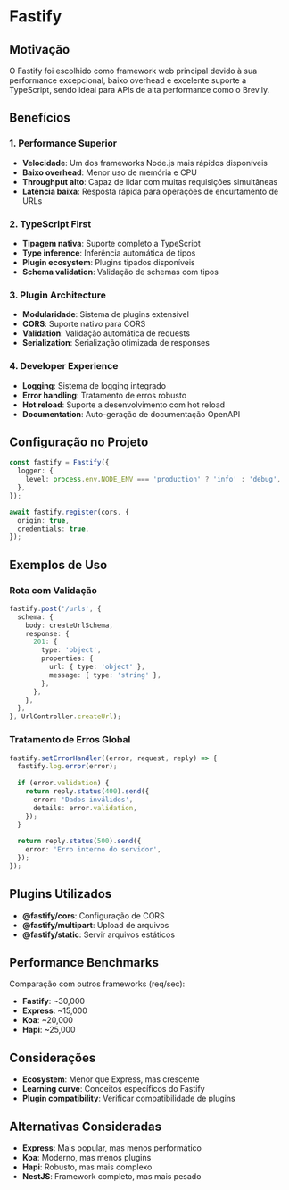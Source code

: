 # Fastify

## Motivação

O Fastify foi escolhido como framework web principal devido à sua performance excepcional, baixo overhead e excelente suporte a TypeScript, sendo ideal para APIs de alta performance como o Brev.ly.

## Benefícios

### 1. Performance Superior
- **Velocidade**: Um dos frameworks Node.js mais rápidos disponíveis
- **Baixo overhead**: Menor uso de memória e CPU
- **Throughput alto**: Capaz de lidar com muitas requisições simultâneas
- **Latência baixa**: Resposta rápida para operações de encurtamento de URLs

### 2. TypeScript First
- **Tipagem nativa**: Suporte completo a TypeScript
- **Type inference**: Inferência automática de tipos
- **Plugin ecosystem**: Plugins tipados disponíveis
- **Schema validation**: Validação de schemas com tipos

### 3. Plugin Architecture
- **Modularidade**: Sistema de plugins extensível
- **CORS**: Suporte nativo para CORS
- **Validation**: Validação automática de requests
- **Serialization**: Serialização otimizada de responses

### 4. Developer Experience
- **Logging**: Sistema de logging integrado
- **Error handling**: Tratamento de erros robusto
- **Hot reload**: Suporte a desenvolvimento com hot reload
- **Documentation**: Auto-geração de documentação OpenAPI

## Configuração no Projeto

```typescript
const fastify = Fastify({
  logger: {
    level: process.env.NODE_ENV === 'production' ? 'info' : 'debug',
  },
});

await fastify.register(cors, {
  origin: true,
  credentials: true,
});
```

## Exemplos de Uso

### Rota com Validação
```typescript
fastify.post('/urls', {
  schema: {
    body: createUrlSchema,
    response: {
      201: {
        type: 'object',
        properties: {
          url: { type: 'object' },
          message: { type: 'string' },
        },
      },
    },
  },
}, UrlController.createUrl);
```

### Tratamento de Erros Global
```typescript
fastify.setErrorHandler((error, request, reply) => {
  fastify.log.error(error);
  
  if (error.validation) {
    return reply.status(400).send({
      error: 'Dados inválidos',
      details: error.validation,
    });
  }
  
  return reply.status(500).send({
    error: 'Erro interno do servidor',
  });
});
```

## Plugins Utilizados

- **@fastify/cors**: Configuração de CORS
- **@fastify/multipart**: Upload de arquivos
- **@fastify/static**: Servir arquivos estáticos

## Performance Benchmarks

Comparação com outros frameworks (req/sec):
- **Fastify**: ~30,000
- **Express**: ~15,000
- **Koa**: ~20,000
- **Hapi**: ~25,000

## Considerações

- **Ecosystem**: Menor que Express, mas crescente
- **Learning curve**: Conceitos específicos do Fastify
- **Plugin compatibility**: Verificar compatibilidade de plugins

## Alternativas Consideradas

- **Express**: Mais popular, mas menos performático
- **Koa**: Moderno, mas menos plugins
- **Hapi**: Robusto, mas mais complexo
- **NestJS**: Framework completo, mas mais pesado 